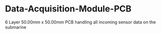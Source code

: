 # Data-Acquisition-Module-PCB
6 Layer 50.00mm x 50.00mm PCB handling all incoming sensor data on the submarine

